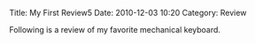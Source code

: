 Title: My First Review5
Date: 2010-12-03 10:20
Category: Review

Following is a review of my favorite mechanical keyboard.